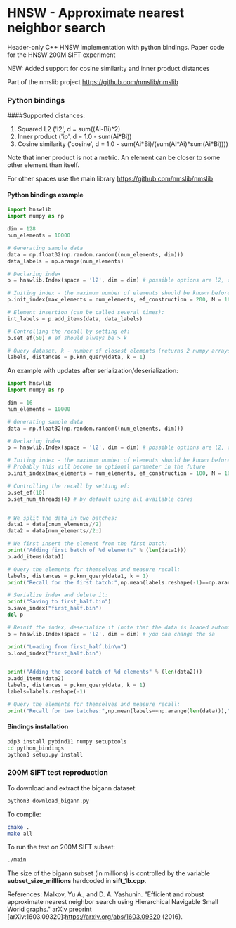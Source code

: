 # HNSW - Approximate nearest neighbor search
Header-only C++ HNSW implementation with python bindings. Paper code for the HNSW 200M SIFT experiment

NEW: Added support for cosine similarity and inner product distances


Part of the nmslib project https://github.com/nmslib/nmslib

### Python bindings


####Supported distances:
1) Squared L2 ('l2', d = sum((Ai-Bi)^2)
2) Inner product ('ip', d = 1.0 - sum(Ai\*Bi))
3) Cosine similarity ('cosine', d = 1.0 - sum(Ai\*Bi)/(sum(Ai\*Ai)*sum(Ai\*Bi))))

Note that inner product is not a metric. An element can be closer to some other element than itself.

For other spaces use the main library https://github.com/nmslib/nmslib 


#### Python bindings example
```python
import hnswlib
import numpy as np

dim = 128
num_elements = 10000

# Generating sample data
data = np.float32(np.random.random((num_elements, dim)))
data_labels = np.arange(num_elements)

# Declaring index
p = hnswlib.Index(space = 'l2', dim = dim) # possible options are l2, cosine or ip

# Initing index - the maximum number of elements should be known beforehand
p.init_index(max_elements = num_elements, ef_construction = 200, M = 16)

# Element insertion (can be called several times):
int_labels = p.add_items(data, data_labels)

# Controlling the recall by setting ef:
p.set_ef(50) # ef should always be > k

# Query dataset, k - number of closest elements (returns 2 numpy arrays)
labels, distances = p.knn_query(data, k = 1)

```
An example with updates after serialization/deserialization:
```python
import hnswlib
import numpy as np

dim = 16
num_elements = 10000

# Generating sample data
data = np.float32(np.random.random((num_elements, dim)))

# Declaring index
p = hnswlib.Index(space = 'l2', dim = dim) # possible options are l2, cosine or ip

# Initing index - the maximum number of elements should be known beforehand
# Probably this will become an optional parameter in the future
p.init_index(max_elements = num_elements, ef_construction = 100, M = 16)

# Controlling the recall by setting ef:
p.set_ef(10)
p.set_num_threads(4) # by default using all available cores


# We split the data in two batches:
data1 = data[:num_elements//2]
data2 = data[num_elements//2:]

# We first insert the element from the first batch:
print("Adding first batch of %d elements" % (len(data1)))
p.add_items(data1)

# Query the elements for themselves and measure recall:
labels, distances = p.knn_query(data1, k = 1)
print("Recall for the first batch:",np.mean(labels.reshape(-1)==np.arange(len(data1))),"\n")

# Serialize index and delete it:
print("Saving to first_half.bin")
p.save_index("first_half.bin")
del p

# Reinit the index, deserialize it (note that the data is loaded automitically)
p = hnswlib.Index(space = 'l2', dim = dim) # you can change the sa

print("Loading from first_half.bin\n")
p.load_index("first_half.bin")


print("Adding the second batch of %d elements" % (len(data2)))
p.add_items(data2)
labels, distances = p.knn_query(data, k = 1)
labels=labels.reshape(-1)

# Query the elements for themselves and measure recall:
print("Recall for two batches:",np.mean(labels==np.arange(len(data))),"\n")
```

#### Bindings installation
```bash
pip3 install pybind11 numpy setuptools
cd python_bindings
python3 setup.py install
```

### 200M SIFT test reproduction 
To download and extract the bigann dataset:
```bash
python3 download_bigann.py
```
To compile:
```bash
cmake .
make all
```

To run the test on 200M SIFT subset:
```bash
./main
```

The size of the bigann subset (in millions) is controlled by the variable **subset_size_milllions** hardcoded in **sift_1b.cpp**.



References:
Malkov, Yu A., and D. A. Yashunin. "Efficient and robust approximate nearest neighbor search using Hierarchical Navigable Small World graphs." arXiv preprint [arXiv:1603.09320]:https://arxiv.org/abs/1603.09320 (2016).
